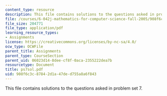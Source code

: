 ```yaml
---
content_type: resource
description: This file contains solutions to the questions asked in problem set 7.
file: /courses/6-042j-mathematics-for-computer-science-fall-2005/908f6c3c87842d1a47ded755a8a6f843_ps7sol.pdf
file_size: 204771
file_type: application/pdf
learning_resource_types:
- Assignments
license: https://creativecommons.org/licenses/by-nc-sa/4.0/
ocw_type: OCWFile
parent_title: Assignments
parent_type: CourseSection
parent_uid: 06023d14-8dee-cf8f-0aca-2355222dea7b
resourcetype: Document
title: ps7sol.pdf
uid: 908f6c3c-8784-2d1a-47de-d755a8a6f843
---
```

This file contains solutions to the questions asked in problem set 7.